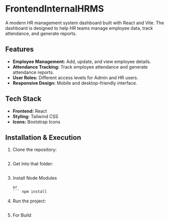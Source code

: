 # FrontendInternalHRMS

A modern HR management system dashboard built with React and Vite. The dashboard is designed to help HR teams manage employee data, track attendance, and generate reports.

## Features

- **Employee Management:** Add, update, and view employee details.
- **Attendance Tracking:** Track employee attendance and generate attendance reports.
- **User Roles:** Different access levels for Admin and HR users.
- **Responsive Design:** Mobile and desktop-friendly interface.

## Tech Stack

- **Frontend:** React
- **Styling:** Tailwind CSS
- **Icons:** Bootstrap Icons

## Installation & Execution

1. Clone the repository:
   ``` git clone https://github.com/Think-and-Code/IHRMS_UI
2. Get Into that folder:
   ``` cd IHRMS_UI
3. Install Node Modules
   ``` npm i 
   or
   ``` npm install
4. Run the project:
   ``` npm run dev
5. For Build
   ``` npm run build
